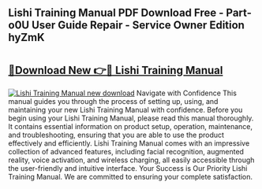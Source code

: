 ## Lishi Training Manual PDF Download Free - Part-o0U User Guide Repair - Service Owner Edition hyZmK

# <h2><a href="http://bc2145.oget.top/?id=Lishi+Training+Manual">🔗Download New 👉🔴 Lishi Training Manual</a></h2>

[![Lishi Training Manual new download](https://i.imgur.com/5g1atiW.png)](http://bc2145.oget.top/?id=Lishi+Training+Manual)
Navigate with Confidence This manual guides you through the process of setting up, using, and maintaining your new Lishi Training Manual with confidence. Before you begin using your Lishi Training Manual, please read this manual thoroughly. It contains essential information on product setup, operation, maintenance, and troubleshooting, ensuring that you are able to use the product effectively and efficiently. Lishi Training Manual comes with an impressive collection of advanced features, including facial recognition, augmented reality, voice activation, and wireless charging, all easily accessible through the user-friendly and intuitive interface. Your Success is Our Priority Lishi Training Manual. We are committed to ensuring your complete satisfaction.
